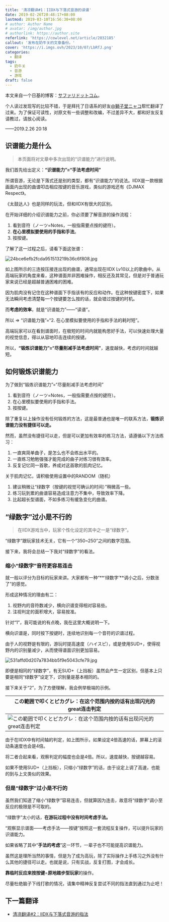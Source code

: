 ```yaml
---
title: '清凉翻译#1：IIDX与下落式音游的读谱'
date: 2019-02-26T20:48:17+08:00
lastmod: 2019-03-10T16:56:30+08:00
# author: Author Name
# avatar: /img/author.jpg
# authorlink: https://author.site
referlink: 'https://cowlevel.net/article/2032185'
callout: '发布在奶牛关的文章备份。'
cover: 'https://i.imgs.ovh/2023/10/07/LbRfJ.png'
categories:
  - 翻译
tags:
  - 奶牛关
  - 音游
  - 游戏
draft: false
---
```


本文来自一个日基的博客：[サファリドットコム](https://the-safari.com)。

<!--more-->

个人读过发现写的比较不错，于是拜托了日语系的好友[@獅子堂ニャコ](https://cowlevel.net/people/nymiao)帮忙翻译了过来。为了保证可读性，对原文有一些调整和改编，不过差异不大，都和好友反复请教过，请放心阅读。

——2019.2.26 20:18

## 识谱能力是什么

> 本页面将对文章中多次出现的“识谱能力”进行说明。

我们首先给出定义：**“识谱能力”=“手法考虑时间”**

所谓音游，无论是下落式还是别的类型，都有“识谱能力”的说法。IIDX是一款根据画面内出现的曲谱叩击相应按键的音乐游戏，类似的游戏还有《DJMAX Respect》。

《太鼓达人》也是同样的玩法，但和IIDX有很大的区别。

在开始详细的介绍识谱能力之前，你必须要了解音游的操作流程：

1. 看到音符（ノーツ=Notes，一般指需要点按的键符）。
2. **在心里模拟要使用的手指和手法**。
3. 按按键。

了解了这一过程之后，请看下面这张谱：

![24bce6efb2fcda951513219b36c6f808.jpg](https://i.imgs.ovh/2023/10/07/LKCim.png)

如上图所示的三连按压接连出现的曲谱，通常出现在IIDX Lv10以上的歌曲中。从高端玩家的角度来看，这种谱面并非困难操作，相反还及其常见，但是对于普通玩家来说已经是超越普通困难的困难。

因为肌肉没有记住在这种谱面下手指该有的反应和动作。在这种按键密度下，如果无法瞬间考虑清楚每一个按键要怎么按的话，就会错过按键的时机。

而**考虑的效率**，就是“识谱能力”——“读谱”。

所以 => “识谱能力强”=“2\. 在心里模拟要使用的手指和手法的耗时短”。

高端玩家可以在看到谱面时，在极短的时间内就能构思好手法，可以快速处理大量的视觉信息，得以从容地叩击连续的按键。

所以，**“锻炼识谱能力”=“尽量削减手法考虑时间”**，速度越快，考虑的时间就越短。

## 如何锻炼识谱能力

为了做到“锻炼识谱能力”=“尽量削减手法考虑时间”

1. 看到音符（ノーツ=Notes，一般指需要点按的键符）。
2. 在心里模拟要使用的手指和手法。
3. 按按键。

除了重复以上操作没有任何锻炼的方法，这是最普通也是唯一的联系方法，**锻炼识谱能力没有捷径可以走。**

然而，虽然没有捷径可以走，但是可以更加有效率的练习方法，请遵循以下方法练习：

1. 一直爽简单曲子，是怎么也不会练出水平的。
2. 一直练习勉勉强强才能完成的曲子对练习很有效率。
3. 反复记忆同一首歌，养成对这首歌的肌肉记忆。

关于肌肉记忆，请积极使用设置中的RANDOM（随机）

1. 建议稍微让“绿数字（按键的视觉可确认的时间）”稍微高一些。
2. 练习玩到累的曲谱容易造成注意力不集中，导致效率下降。
3. 比起超长型谱面，不如多练习有缓急变化的曲谱。

## “绿数字”过小是不行的

> 在IIDX游戏当中，玩家个性化设定的其中之一是“绿数字”。

“绿数字”跟玩家技术无关，它有一个“350~250”之间的数字范围。

接下来，我将会总结一下我对“绿数字”的看法。

### 缩小“绿数字”音符更容易连击

就一般以评分为目标的玩家来讲。大家都有一种“**‘绿数字’**调小之后，分数涨了”的感觉。

形成这种情况的理由有二：

1. 视野内的音符数减少，横向识谱变得相对容易些。
2. 注视判定的面积增大，容易按准。

针对“1”，我可能说的有点晚，我在这里大概说明一下。

横向识谱是，同时按下按键时，连续地识别每一个音符的识谱过程。

由于人的视野是有限的，游玩时提高速度（ハイスピ），或是使用SUD+，使得视野内的识别量减少，从而使得谱面识别更加容易。

![531affd0d207a7834bb5f9e5043cfe79.jpg](https://i.imgs.ovh/2023/10/07/LKVPN.png)

即便是相同的“绿数字”，有无SUD+（上挡板）虽然会产生一定区别，但基本上只要是相同“绿数字”设定下，识别量是基本相同的。

接下来关于“2”，为了方便理解，我会例举极端的示例。

|この範囲で叩くとピカグレ：在这个范围内按的话有出现闪光的great连击判定|
|--|
| ![この範囲で叩くとピカグレ：在这个范围内按的话有出现闪光的great连击判定](https://i.imgs.ovh/2023/10/07/LKXgp.png)

由于在IIDX中有时间轴的判定，如上图所示，如果设定4倍高速的话，屏幕上的滚动条速度也会是4倍。

将二者合起来看，观察判定的幅度也会是4倍。所以，速度越快，按键越容易。

如果不使用SUD+（上挡板），只缩小“绿数字”的话，由于设定上调了高速，也能的到与上文类似的效果。

### 但是“绿数字”过小是不行的

虽然我们知道了缩小“绿数字”容易连击，但就算因为连击，故意将“绿数字”调小至反应的极限是不可取的。

“绿数字”太小的话，**在游玩过程中没有时间考虑手法。**

“观察显示谱面——考虑手法——按键”按照这一套流程反复操作，可以提升玩家的识谱能力。

如果省略了其中“**手法的考虑**”这一环节，一辈子也不可能提高识谱能力。

虽然这是理所当然的事情，但是为了成为高玩，除了实际操作上手练习之外没有什么其他的捷径可以走。也就是说，只有实战，反复打图，才会成长。

**靠临时反应来按按键**=**原地踏步型玩家**的操作。

尽量杜绝脑子下线打歌的情况，请集中精神反复尝试不同的指法直到通过为止吧！

## 下一篇翻译

- [清凉翻译#2：IIDX与下落式音游的指法](https://shinonome-shizuka.github.io/post/cowlevel_backup_08/)
